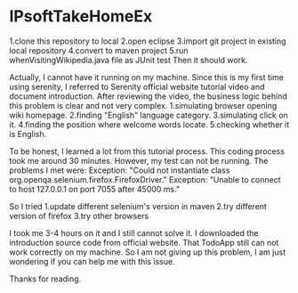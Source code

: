 # IPsoftTakeHomeEx

1.clone this repository to local
2.open eclipse
3.import git project in existing local repository
4.convert to maven project
5.run whenVisitingWikipedia.java file as JUnit test
Then it should work.

Actually, I cannot have it running on my machine.
Since this is my first time using serenity, I referred to Serenity official website tutorial video and document introduction.
After reviewing the video, the business logic behind this problem is clear and not very complex.
1.simulating browser opening wiki homepage.
2.finding "English" language category.
3.simulating click on it.
4.finding the position where welcome words locate.
5.checking whether it is English.

To be honest, I learned a lot from this tutorial process. This coding process took me around 30 minutes.
However, my test can not be running. 
The problems I met were:
Exception: "Could not instantiate class org.openqa.selenium.firefox.FirefoxDriver."
Exception: "Unable to connect to host 127.0.0.1 on port 7055 after 45000 ms." 

So I tried 
1.update different selenium's version in maven
2.try different version of firefox
3.try other browsers


I took me 3-4 hours on it and I still cannot solve it. I downloaded the introduction source code from official website. 
That TodoApp still can not work correctly on my machine.
So I am not giving up this problem, I am just wondering if you can help me with this issue.

Thanks for reading.



